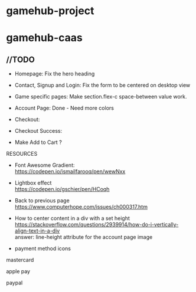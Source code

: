# gamehub-project

# gamehub-caas


//TODO
- 
- Homepage:
  Fix the hero heading
- Contact, Signup and Login:
  Fix the form to be centered on desktop view
- Game specific pages:
  Make section.flex-c space-between value work.


- Account Page: Done - Need more colors
- Checkout:
- Checkout Success:
- Make Add to Cart ?


RESOURCES <br>

- Font Awesome Gradient:
  <br>https://codepen.io/ismailfarooq/pen/wewNxx


- Lightbox effect
  <br> https://codepen.io/gschier/pen/HCoqh


- Back to previous page
  <br> https://www.computerhope.com/issues/ch000317.htm

- How to center content in a div with a set height
  <br> https://stackoverflow.com/questions/2939914/how-do-i-vertically-align-text-in-a-div
  <br> answer: line-height attribute for the account page image


- payment method icons
  <br>

mastercard
<i class="fab fa-cc-mastercard"></i>

apple pay
<i class="fab fa-apple-pay"></i>

paypal
<i class="fab fa-paypal"></i>



